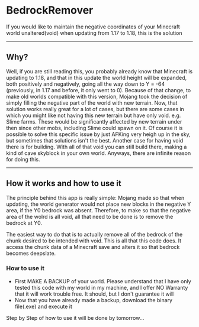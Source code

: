 # BedrockRemover
If you would like to maintain the negative coordinates of your Minecraft world unaltered(void) when updating from 1.17 to 1.18, this is the solution

----

## Why?

Well, if you are still reading this, you probably already know that
Minecraft is updating to 1.18, and that in this update the world height will be 
expanded, both positively and negatively, going all the way down to Y = -64 (previously, in 1.17 and before, it only went to 0). 
Because of that change, to make old worlds compatible with this version, 
Mojang took the decision of simply filling the negative part of the world with 
new terrain. Now, that solution works really great for a lot of cases, but there
are some cases in which you might like not having this new terrain but have only void.
e.g. Slime farms. These would be significantly affected by new terrain under then 
since other mobs, including Slime could spawn on it. Of course it is possible to 
solve this specific issue by just AFKing very heigh up in the sky, but sometimes
that solutions isn't the best. Another case for having void there is for building.
With all of that void you can still build there, making a kind of cave skyblock 
in your own world. Anyways, there are infinite reason for doing this.

----------

## How it works and how to use it

The principle behind this app is really simple: Mojang made so that when updating,
the world generator would not place new blocks in the negative Y area, if the Y0 
bedrock was absent. Therefore, to make so that the negative area of the wolrd is 
all void, all that need to be done is to remove the bedrock at Y0.

The easiest way to do that is to actually remove all of the bedrock of the chunk
desired to be intended with void. This is all that this code does. It access
the chunk data of a Minecraft save and alters it so that bedrock becomes deepslate.

### How to use it

- First MAKE A BACKUP of your world. Please understand that I have only tested this code with my world in my machine, and I offer NO Warranty that it will work trouble free. It should, but I don't guarantee it will
- Now that you have already made a backup, download the binary file(.exe) and execute it


Step by Step of how to use it will be done by tomorrow...